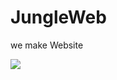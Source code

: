 # JungleWeb
we make Website
<div>
  <img src="https://github.com/bckim9489/JungleWeb/assets/47053587/d1256cf5-19ef-4848-a36f-51eb37b3c3f0">
</div>
